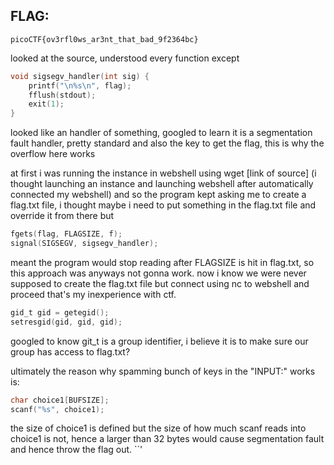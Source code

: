 ## FLAG:
```
picoCTF{ov3rfl0ws_ar3nt_that_bad_9f2364bc}
```

looked at the source, understood every function except 
```c
void sigsegv_handler(int sig) {
    printf("\n%s\n", flag);
    fflush(stdout);
    exit(1);
}
```
looked like an handler of something, googled to learn it is a segmentation fault handler, pretty standard
and also the key to get the flag, this is why the overflow here works 

at first i was running the instance in webshell using wget [link of source] (i thought launching an instance and launching webshell after automatically connected my webshell) and so the program kept asking me to create 
a flag.txt file, i thought maybe i need to put something in the flag.txt file and override it from there but 
```c
fgets(flag, FLAGSIZE, f);
signal(SIGSEGV, sigsegv_handler);
```
meant the program would stop reading after FLAGSIZE is hit in flag.txt, so this approach was anyways not gonna work. now i know we were never supposed to create the flag.txt file but connect using nc to webshell and proceed
that's my inexperience with ctf. 

```c
gid_t gid = getegid();
setresgid(gid, gid, gid);
```
googled to know git_t is a group identifier, i believe it is to make sure our group has access to flag.txt? 

ultimately the reason why spamming bunch of keys in the "INPUT:" works is:
```c
char choice1[BUFSIZE];
scanf("%s", choice1);
```
the size of choice1 is defined but the size of how much scanf reads into choice1 is not, hence a larger than 32 bytes would cause segmentation fault and hence throw the flag out. 
``'
